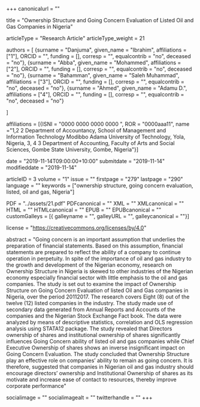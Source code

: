 +++
canonicalurl = ""

title = "Ownership Structure and Going Concern Evaluation of Listed Oil and Gas Companies in Nigeria"

articleType = "Research Article"
articleType_weight = 21

authors = [
  {surname = "Danjuma",  given_name = "Ibrahim",  affiliations = ["1"],  ORCID = "", funding = [], corresp = "", equalcontrib = "no", deceased = "no"},
  {surname = "Abba",  given_name = "Mohammed",  affiliations = ["2"],  ORCID = "", funding = [], corresp = "", equalcontrib = "no", deceased = "no"},
  {surname = "Bahamman",  given_name = "Saleh Muhammad",  affiliations = ["3"],  ORCID = "", funding = [], corresp = "", equalcontrib = "no", deceased = "no"},
  {surname = "Ahmed",  given_name = "Adamu D.",  affiliations = ["4"],  ORCID = "", funding = [], corresp = "", equalcontrib = "no", deceased = "no"}

]

affiliations = [{ISNI = "0000 0000 0000 0000 ", ROR = "0000aaa11", name ="1,2 2	Department of Accountancy, School of Management and Information Technology Modibbo Adama University of Technology, Yola, Nigeria, 3, 4 3	Department of Accounting, Faculty of Arts and Social Sciences, Gombe State University, Gombe, Nigeria"}]

date = "2019-11-14T09:00:00+10:00"
submitdate = "2019-11-14"
modifieddate = "2019-11-14"

articleID = 3
volume = "1"
issue = ""
firstpage = "279"
lastpage = "290"
language = ""
keywords = ["ownership structure, going concern evaluation, listed, oil and gas, Nigeria"]


PDF = "../assets/21.pdf"
PDFcanonical = ""
XML = ""
XMLcanonical = ""
HTML = ""
HTMLcanonical = ""
EPUB = ""
EPUBcanonical = ""
customGalleys = [{ galleyname = "", galleyURL = "", galleycanonical = ""}]

license = "https://creativecommons.org/licenses/by/4.0"

abstract = "Going concern is an important assumption that underlies the preparation of financial statements. Based on this assumption, financial statements are prepared to reflect the ability of a company to continue operation in perpetuity. In spite of the importance of oil and gas industry to the growth and development of the Nigerian economy, research on Ownership Structure in Nigeria is skewed to other industries of the Nigerian economy especially financial sector with little emphasis to the oil and gas companies. The study is set out to examine the impact of Ownership Structure on Going Concern Evaluation of listed Oil and Gas companies in Nigeria, over the period 20112017. The research covers Eight (8) out of the twelve (12) listed companies in the industry. The study made use of secondary data generated from Annual Reports and Accounts of the companies and the Nigerian Stock Exchange Fact book. The data were analyzed by means of descriptive statistics, correlation and OLS regression analysis using STATA12 package. The study revealed that Directors ownership of shares and institutional ownership of shares significantly influences Going Concern ability of listed oil and gas companies while Chief Executive Ownership of shares shows an inverse insignificant impact on Going Concern Evaluation. The study concluded that Ownership Structure play an effective role on companies’ ability to remain as going concern. It is therefore, suggested that companies in Nigerian oil and gas industry should encourage directors’ ownership and Institutional Ownership of shares as its motivate and increase ease of contact to resources, thereby improve corporate performance"


socialimage = ""
socialimagealt = ""
twitterhandle = ""
+++
